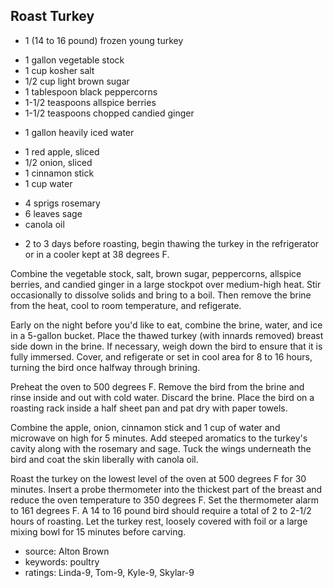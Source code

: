 Roast Turkey
------------

- 1 (14 to 16 pound) frozen young turkey
<!-- -->
- 1 gallon vegetable stock
- 1 cup kosher salt
- 1/2 cup light brown sugar
- 1 tablespoon black peppercorns
- 1-1/2 teaspoons allspice berries
- 1-1/2 teaspoons chopped candied ginger
<!-- -->
- 1 gallon heavily iced water
<!-- -->
- 1 red apple, sliced
- 1/2 onion, sliced
- 1 cinnamon stick
- 1 cup water
<!-- -->
- 4 sprigs rosemary
- 6 leaves sage
- canola oil
<!-- -->
- 2 to 3 days before roasting, begin thawing the turkey in the
refrigerator or in a cooler kept at 38 degrees F.

Combine the vegetable stock, salt, brown sugar, peppercorns, allspice
berries, and candied ginger in a large stockpot over medium-high heat.
Stir occasionally to dissolve solids and bring to a boil.  Then remove
the brine from the heat, cool to room temperature, and refigerate.

Early on the night before you'd like to eat, combine the brine, water,
and ice in a 5-gallon bucket.  Place the thawed turkey (with innards
removed) breast side down in the brine.  If necessary, weigh down the
bird to ensure that it is fully immersed.  Cover, and refigerate or
set in cool area for 8 to 16 hours, turning the bird once halfway
through brining.

Preheat the oven to 500 degrees F.  Remove the bird from the brine and
rinse inside and out with cold water.  Discard the brine.  Place the
bird on a roasting rack inside a half sheet pan and pat dry with paper
towels.

Combine the apple, onion, cinnamon stick and 1 cup of water and
microwave on high for 5 minutes.  Add steeped aromatics to the
turkey's cavity along with the rosemary and sage.  Tuck the wings
underneath the bird and coat the skin liberally with canola oil.

Roast the turkey on the lowest level of the oven at 500 degrees F for
30 minutes.  Insert a probe thermometer into the thickest part of the
breast and reduce the oven temperature to 350 degrees F.  Set the
thermometer alarm to 161 degrees F.  A 14 to 16 pound bird should
require a total of 2 to 2-1/2 hours of roasting.  Let the turkey rest,
loosely covered with foil or a large mixing bowl for 15 minutes before
carving.

- source: Alton Brown
- keywords: poultry
- ratings: Linda-9, Tom-9, Kyle-9, Skylar-9
